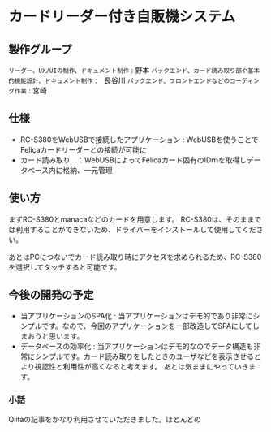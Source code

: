 # カードリーダー付き自販機システム
## 製作グループ
`リーダー、UX/UIの制作、ドキュメント制作` : 野本
`バックエンド、カード読み取り部や基本的機能設計、ドキュメント制作` :　長谷川
`バックエンド、フロントエンドなどのコーディング作業` : 宮崎

## 仕様
- RC-S380をWebUSBで接続したアプリケーション : WebUSBを使うことでFelicaカードリーダーとの接続が可能に
- カード読み取り　：WebUSBによってFelicaカード固有のIDｍを取得しデータベース内に格納、一元管理

## 使い方
まずRC-S380とmanacaなどのカードを用意します。
RC-S380は、そのままでは利用することができないため、ドライバーをインストールして使用してください。

あとはPCにつないでカード読み取り時にアクセスを求められるため、RC-S380を選択してタッチすると可能です。

## 今後の開発の予定
- 当アプリケーションのSPA化 : 当アプリケーションはデモ的であり非常にシンプルです。なので、今回のアプリケーションを一部改造してSPAにしてしまおうと思います。
- データベースの効率化  : 当アプリケーションはデモ的なのでデータ構造も非常にシンプルです。カード読み取りをしたときのユーザなどを表示させるとより視認性と利用性が高くなると考えます。
あとは気ままにやっていきます。

### 小話
Qiitaの記事をかなり利用させていただきました。ほとんどの
